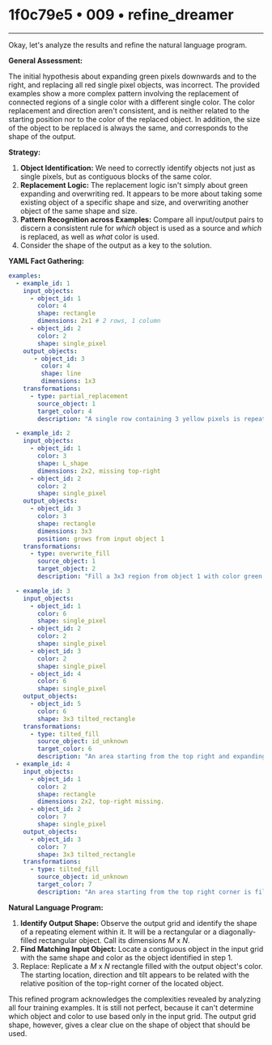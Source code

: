 # 1f0c79e5 • 009 • refine_dreamer

---
Okay, let's analyze the results and refine the natural language program.

**General Assessment:**

The initial hypothesis about expanding green pixels downwards and to the right, and replacing all red single pixel objects, was incorrect. The provided examples show a more complex pattern involving the replacement of connected regions of a single color with a different single color. The color replacement and direction aren't consistent, and is neither related to the starting position nor to the color of the replaced object. In addition, the size of the object to be replaced is always the same, and corresponds to the shape of the output.

**Strategy:**

1.  **Object Identification:** We need to correctly identify objects not just as single pixels, but as contiguous blocks of the same color.
2.  **Replacement Logic:** The replacement logic isn't simply about green expanding and overwriting red. It appears to be more about taking some existing object of a specific shape and size, and overwriting another object of the same shape and size.
3.  **Pattern Recognition across Examples:** Compare all input/output pairs to discern a consistent rule for *which* object is used as a source and *which* is replaced, as well as *what* color is used.
4. Consider the shape of the output as a key to the solution.

**YAML Fact Gathering:**

```yaml
examples:
  - example_id: 1
    input_objects:
      - object_id: 1
        color: 4
        shape: rectangle
        dimensions: 2x1 # 2 rows, 1 column
      - object_id: 2
        color: 2
        shape: single_pixel
    output_objects:
       - object_id: 3
         color: 4
         shape: line
         dimensions: 1x3
    transformations:
      - type: partial_replacement
        source_object: 1
        target_color: 4
        description: "A single row containing 3 yellow pixels is repeated along the diagonal, starting at object 1 and moving up and to the right."

  - example_id: 2
    input_objects:
      - object_id: 1
        color: 3
        shape: L_shape
        dimensions: 2x2, missing top-right
      - object_id: 2
        color: 2
        shape: single_pixel
    output_objects:
      - object_id: 3
        color: 3
        shape: rectangle
        dimensions: 3x3
        position: grows from input object 1
    transformations:
      - type: overwrite_fill
        source_object: 1
        target_object: 2
        description: "Fill a 3x3 region from object 1 with color green (3)."

  - example_id: 3
    input_objects:
      - object_id: 1
        color: 6
        shape: single_pixel
      - object_id: 2
        color: 2
        shape: single_pixel
      - object_id: 3
        color: 2
        shape: single_pixel
      - object_id: 4
        color: 6
        shape: single_pixel
    output_objects:
      - object_id: 5
        color: 6
        shape: 3x3 tilted_rectangle
    transformations:
      - type: tilted_fill
        source_object: id_unknown
        target_color: 6
        description: "An area starting from the top right and expanding diagonally and to the left is filled with magenta (6)."
  - example_id: 4
    input_objects:
      - object_id: 1
        color: 2
        shape: rectangle
        dimensions: 2x2, top-right missing.
      - object_id: 2
        color: 7
        shape: single_pixel
    output_objects:
      - object_id: 3
        color: 7
        shape: 3x3 tilted_rectangle
    transformations:
      - type: tilted_fill
        source_object: id_unknown
        target_color: 7
        description: "An area starting from the top right corner is filled diagonally and to the left is filled with orange (7)."
```

**Natural Language Program:**

1.  **Identify Output Shape:** Observe the output grid and identify the shape of a repeating element within it. It will be a rectangular or a diagonally-filled rectangular object. Call its dimensions *M* x *N*.
2.  **Find Matching Input Object:** Locate a contiguous object in the input grid with the same shape and color as the object identified in step 1.
3. Replace: Replicate a *M* x *N* rectangle filled with the output object's color. The starting location, direction and tilt appears to be related with the relative position of the top-right corner of the located object.

This refined program acknowledges the complexities revealed by analyzing all four training examples. It is still not perfect, because it can't determine which object and color to use based only in the input grid. The output grid shape, however, gives a clear clue on the shape of object that should be used.

